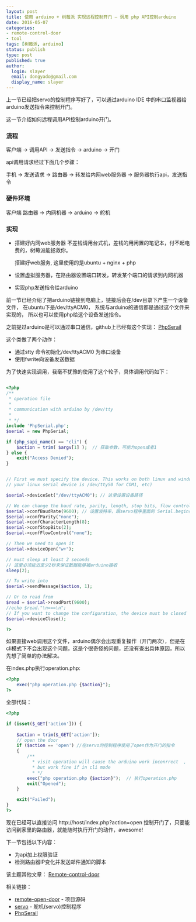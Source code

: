 ```yaml
---
layout: post
title: 使用 arduino + 树莓派 实现远程控制开门 — 调用 php API控制arduino
date: 2016-05-07
categories:
- remote-control-door
- tool
tags: [树莓派, arduino]
status: publish
type: post
published: true
author:
  login: slayer
  email: dongyado@gmail.com
  display_name: slayer
---
```


上一节已经把servo的控制程序写好了，可以通过arduino IDE 中的串口监视器给arduino发送指令来控制开门。

这一节介绍如何远程调用API控制arduino开门。

### 流程

客户端 -> 调用API -> 发送指令 -> arduino -> 开门

api调用请求经过下面几个步骤：

手机 -> 发送请求 -> 路由器 -> 转发给内网web服务器 -> 服务器执行api，发送指令

### 硬件环境
客户端 
路由器 -> 内网机器 -> arduino -> 舵机

### 实现
- 搭建好内网web服务器
  不差钱请用台式机，差钱的用闲置的笔记本，付不起电费的，树莓派能拯救你。
  
  搭建好web服务, 这里使用的是ubuntu + nginx + php

- 设置虚拟服务器，在路由器设置端口转发，转发某个端口的请求到内网机器

- 实现php发送指令给arduino

前一节已经介绍了把arduino链接到电脑上，链接后会在/dev目录下产生一个设备文件， 在ubuntu下是/dev/ttyACM0， 系统与arduino的通信都是通过这个文件来实现的，
所以也可以使用php给这个设备发送指令。

之前提过arduino是可以通过串口通信，github上已经有这个实现： [PhpSerail][]

这个类做了两个动作：

  - 通过stty 命令初始化/dev/ttyACM0 为串口设备
  - 使用fwrite向设备发送数据

为了快速实现调用，我毫不犹豫的使用了这个轮子，具体调用代码如下：

~~~php

<?php
/**
 * operation file
 *
 * communication with arduino by /dev/tty
 *
 * */
include 'PhpSerial.php';
$serial = new PhpSerial;

if (php_sapi_name() == "cli") {
    $action = trim( $argv[1] );  // 获取参数，可能为open或者1
} else {
    exit("Access Denied");
}


// First we must specify the device. This works on both linux and windows (if
// your linux serial device is /dev/ttyS0 for COM1, etc)

$serial->deviceSet("/dev/ttyACM0"); // 这里设置设备路径

// We can change the baud rate, parity, length, stop bits, flow control
$serial->confBaudRate(9600); // 设置波特率，跟servo程序里面的 Serial.begin(9600); 相对应
$serial->confParity("none");
$serial->confCharacterLength(8);
$serial->confStopBits(2);
$serial->confFlowControl("none");

// Then we need to open it
$serial->deviceOpen("w+");

// must sleep at least 2 seconds
// 这里必须延迟至少2秒来保证数据能够被arduino接收
sleep(2);

// To write into
$serial->sendMessage($action, 1);

// Or to read from
$read = $serial->readPort(9600);
//echo $read."\n===\n";
// If you want to change the configuration, the device must be closed
$serial->deviceClose();

?>
~~~

如果直接web调用这个文件，arduino偶尔会出现重复操作（开门两次），但是在cli模式下不会出现这个问题，这是个很奇怪的问题，还没有查出具体原因，所以先想了简单的办法解决。

在index.php执行operation.php:

~~~php
<?php
    exec("php operation.php {$action}");
?>
~~~

全部代码：

~~~php
<?php

if (isset($_GET['action'])) {
  
    $action = trim($_GET['action']);
    // open the door
    if ($action == 'open') //在servo的控制程序使用了open作为开门的指令
    {
        /**
          * visit operation will cause the arduino work inconrrect  ,
          * but work fine if in cli mode 
          * */
        exec("php operation.php {$action}");  // 执行operation.php 
        exit("Opened");
    }

    exit("Failed");
}
?>
~~~

现在已经可以直接访问 http://host/index.php?action=open 控制开门了，只要能访问到家里的路由器，就能随时执行开门的动作，awesome!


下一节包括以下内容：

- 为api加上权限验证
- 检测路由器IP变化并发送邮件通知的脚本

该主题其他文章： 
[Remote-control-door][]

相关链接：

- [remote-open-door][] - 项目源码
- [servo][] - 舵机(servo)控制程序
- [PhpSerail][] 

[PhpSerail]: https://github.com/dongyado/remote-open-door/blob/master/PhpSerial.php
[remote-open-door]: https://github.com/dongyado/remote-open-door
[servo]: https://github.com/dongyado/remote-open-door/blob/master/arduino_control/servo/servo.ino
[Remote-control-door]: http://dongyado.com/categories/#remote-control-door-ref

